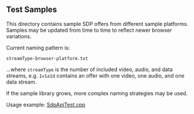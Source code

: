 ## Test Samples

This directory contains sample SDP offers from different sample platforms. Samples may be updated from time to time to reflect newer browser variations.

Current naming pattern is:

`streamType-browser-platform.txt`

...where `streamType` is the number of included video, audio, and data streams, e.g. `1v1a1d` contains an offer with one video, one audio, and one data stream.

If the sample library grows, more complex naming strategies may be used.

Usage example: [SdpApiTest.cpp](../../SdpApiTest.cpp)
